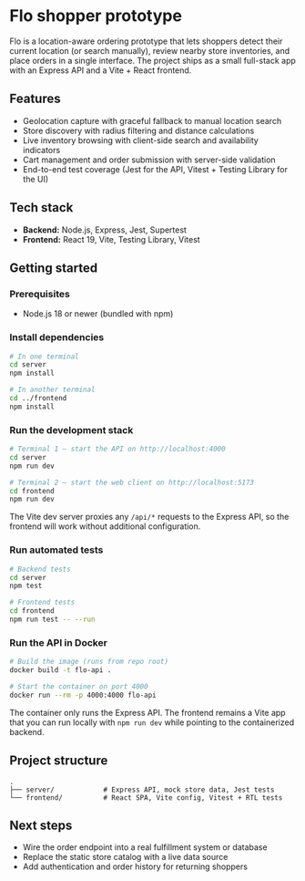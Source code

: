 # Flo shopper prototype

Flo is a location-aware ordering prototype that lets shoppers detect their current
location (or search manually), review nearby store inventories, and place orders
in a single interface. The project ships as a small full-stack app with an
Express API and a Vite + React frontend.

## Features

- Geolocation capture with graceful fallback to manual location search
- Store discovery with radius filtering and distance calculations
- Live inventory browsing with client-side search and availability indicators
- Cart management and order submission with server-side validation
- End-to-end test coverage (Jest for the API, Vitest + Testing Library for the UI)

## Tech stack

- **Backend:** Node.js, Express, Jest, Supertest
- **Frontend:** React 19, Vite, Testing Library, Vitest

## Getting started

### Prerequisites

- Node.js 18 or newer (bundled with npm)

### Install dependencies

```bash
# In one terminal
cd server
npm install

# In another terminal
cd ../frontend
npm install
```

### Run the development stack

```bash
# Terminal 1 – start the API on http://localhost:4000
cd server
npm run dev

# Terminal 2 – start the web client on http://localhost:5173
cd frontend
npm run dev
```

The Vite dev server proxies any `/api/*` requests to the Express API, so the
frontend will work without additional configuration.

### Run automated tests

```bash
# Backend tests
cd server
npm test

# Frontend tests
cd frontend
npm run test -- --run
```

### Run the API in Docker

```bash
# Build the image (runs from repo root)
docker build -t flo-api .

# Start the container on port 4000
docker run --rm -p 4000:4000 flo-api
```

The container only runs the Express API. The frontend remains a Vite app that you can run locally with `npm run dev` while pointing to the containerized backend.

## Project structure

```
.
├── server/            # Express API, mock store data, Jest tests
└── frontend/          # React SPA, Vite config, Vitest + RTL tests
```

## Next steps

- Wire the order endpoint into a real fulfillment system or database
- Replace the static store catalog with a live data source
- Add authentication and order history for returning shoppers